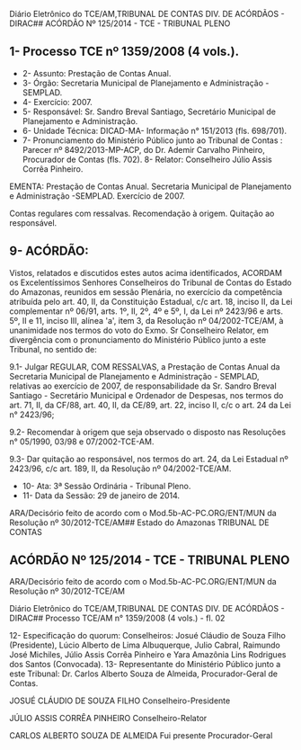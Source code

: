 Diário Eletrônico do TCE/AM,TRIBUNAL DE CONTAS DIV. DE ACÓRDÃOS - DIRAC## ACÓRDÃO Nº 125/2014 - TCE - TRIBUNAL PLENO

## 1- Processo TCE nº 1359/2008 (4 vols.).

- 2- Assunto: Prestação de Contas Anual.
- 3- Órgão: Secretaria Municipal de Planejamento e Administração - SEMPLAD.
- 4- Exercício: 2007.
- 5-  Responsável: Sr.  Sandro  Breval  Santiago,  Secretário  Municipal  de  Planejamento  e Administração.
- 6- Unidade Técnica: DICAD-MA- Informação n° 151/2013 (fls. 698/701).
- 7-  Pronunciamento  do  Ministério  Público  junto  ao  Tribunal  de  Contas :  Parecer  nº 8492/2013-MP-ACP, do Dr. Ademir Carvalho Pinheiro, Procurador de Contas (fls. 702). 8- Relator: Conselheiro Júlio Assis Corrêa Pinheiro.

EMENTA: Prestação  de  Contas  Anual.  Secretaria Municipal de Planejamento e Administração -SEMPLAD. Exercício de 2007.

Contas  regulares  com  ressalvas.  Recomendação  à origem. Quitação ao responsável.

## 9- ACÓRDÃO:

Vistos, relatados e discutidos estes autos acima identificados, ACORDAM os Excelentíssimos  Senhores Conselheiros  do  Tribunal  de  Contas  do  Estado  do  Amazonas, reunidos  em  sessão  Plenária,  no  exercício  da  competência  atribuída  pelo  art.  40,  II,  da Constituição Estadual, c/c art. 18, inciso II, da Lei complementar nº 06/91, arts. 1º, II, 2º, 4º e 5º,  I,  da  Lei  nº  2423/96  e  arts.  5º,  II  e  11,  inciso  III,  alínea  'a',  item  3,  da  Resolução  nº 04/2002-TCE/AM, à unanimidade nos termos do voto do Exmo. Sr Conselheiro Relator, em divergência com o pronunciamento do Ministério Público  junto a este Tribunal, no sentido de:

9.1- Julgar REGULAR, COM RESSALVAS, a Prestação de Contas Anual da Secretaria Municipal de Planejamento e Administração  - SEMPLAD, relativas ao exercício de  2007,  de  responsabilidade  da Sr.  Sandro  Breval  Santiago -  Secretário  Municipal  e Ordenador de Despesas, nos termos do art. 71, II, da CF/88, art. 40, II, da CE/89, art. 22, inciso II, c/c o art. 24 da Lei n° 2423/96;

9.2- Recomendar à origem que seja observado o disposto nas Resoluções n° 05/1990, 03/98 e 07/2002-TCE-AM.

9.3- Dar quitação ao responsável, nos termos do art. 24, da Lei Estadual nº 2423/96, c/c art. 189, II, da Resolução nº 04/2002-TCE/AM.

- 10- Ata: 3ª Sessão Ordinária - Tribunal Pleno.
- 11- Data da Sessão: 29 de janeiro de 2014.

ARA/Decisório feito de acordo com o Mod.5b-AC-PC.ORG/ENT/MUN da Resolução nº 30/2012-TCE/AM## Estado do Amazonas TRIBUNAL DE CONTAS

## ACÓRDÃO Nº 125/2014 - TCE - TRIBUNAL PLENO

ARA/Decisório feito de acordo com o Mod.5b-AC-PC.ORG/ENT/MUN da Resolução nº 30/2012-TCE/AM

Diário Eletrônico do TCE/AM,TRIBUNAL DE CONTAS DIV. DE ACÓRDÃOS - DIRAC## Processo TCE/AM n° 1359/2008 (4 vols.) - fl. 02

12- Especificação do quorum: Conselheiros: Josué Cláudio de Souza Filho (Presidente), Lúcio  Alberto  de  Lima  Albuquerque,  Julio  Cabral,  Raimundo  José  Michiles,  Júlio  Assis Corrêa Pinheiro e Yara Amazônia Lins Rodrigues dos Santos (Convocada). 13- Representante do Ministério Público junto a este Tribunal: Dr. Carlos Alberto Souza de Almeida, Procurador-Geral de Contas.

JOSUÉ CLÁUDIO DE SOUZA FILHO Conselheiro-Presidente

JÚLIO ASSIS CORRÊA PINHEIRO Conselheiro-Relator

CARLOS ALBERTO SOUZA DE ALMEIDA Fui presente Procurador-Geral